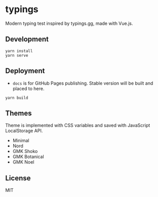 # typings

Modern typing test inspired by typings.gg, made with Vue.js.

## Development

```shell
yarn install
yarn serve
```

## Deployment

- `docs` is for GitHub Pages publishing. Stable version will be built and placed to here.

```shell
yarn build
```

## Themes

Theme is implemented with CSS variables and saved with JavaScript LocalStorage API.

- Minimal
- Nord
- GMK Shoko
- GMK Botanical
- GMK Noel

## License

MIT
